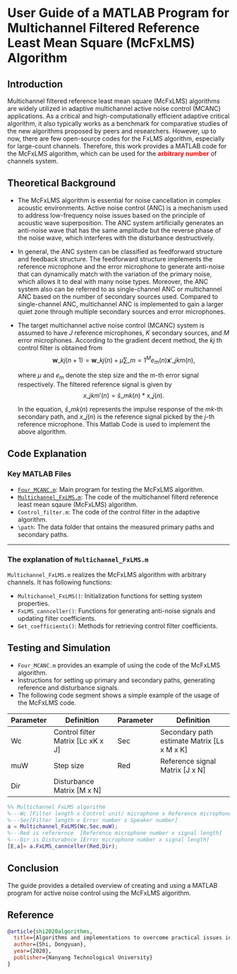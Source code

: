 # User Guide of a MATLAB Program for Multichannel Filtered Reference Least Mean Square (McFxLMS) Algorithm

## Introduction
Multichannel filtered reference least mean square (McFxLMS) algorithms are widely utilized in adaptive multichannel active noise control (MCANC) applications. As a critical and high-computationally efficient adaptive critical algorithm, it also typically works as a benchmark for comparative studies of the new algorithms proposed by peers and researchers. However, up to now, there are few open-source codes for the FxLMS algorithm, especially for large-count channels. Therefore, this work provides a MATLAB code for the McFxLMS algorithm, which can be used for the **<font color=#FF000>arbitrary number</font>** of channels system.

## Theoretical Background
- The McFxLMS algorithm is essential for noise cancellation in complex acoustic environments.
Active noise control (ANC) is a mechanism used to address low-frequency noise issues based on the principle of acoustic wave superposition. The ANC system artificially generates an anti-noise wave that has the same amplitude but the reverse phase of the noise wave, which interferes with the disturbance destructively.

- In general, the ANC system can be classified as feedforward structure and feedback structure. The feedforward structure implements the reference microphone and the error microphone to generate anti-noise that can dynamically match with the variation of the primary noise, which allows it to deal with many noise types. Moreover, the ANC system also can be referred to as single-channel ANC or multichannel ANC based on the number of secondary sources used. Compared to single-channel ANC, multichannel ANC is implemented to gain a larger quiet zone through multiple secondary sources and error microphones.

- The target multichannel active noise control (MCANC) system is assumed to have $J$ reference microphones, $K$ secondary sources, and $M$ error microphones. According to the gradient decent method, the $kj$ th control filter is obtained from
  $$\mathbf{w}\_{kj}(n + 1)=\mathbf{w}\_{kj}(n)+\mu\sum\_{m=1}^{M} e_m(n) \mathbf{x}'\_{jkm}(n),$$
  
  where $\mu$ and $e_m$ denote the step size and the $m$-th error signal respectively. The filtered reference signal is given by 
  $$x\_{jkm}'(n)=\hat{s}\_{mk}(n)*x\_j(n).$$
  
  In the equation, $\hat{s}\_{mk}(n)$ represents the impulse response of the $mk$-th secondary path, and $x\_j(n)$ is the reference signal picked by the $j$-th reference microphone. This Matlab Code is used to implement the above algorithm.  


## Code Explanation
### Key MATLAB Files
- [`Four_MCANC.m`](#testing-and-simulation): Main program for testing the McFxLMS algorithm.
- [`Multichannel_FxLMS.m`](#the-explanation-of-multichannel_fxlmsm): The code of the multichannel filterd reference least mean sqaure (McFxLMS) algorithm.
- `Control_filter.m`: The code of the control filter in the adaptive algorithm.
- `\path`: The data folder that ontains the measured primary paths and secondary paths.

---
### The explanation of `Multichannel_FxLMS.m` 
 `Multichannel_FxLMS.m` realizes the McFxLMS algorithm with arbitrary channels. It has following functions: 
- `Multichannel_FxLMS()`: Initialization functions for setting system properties.
- `FxLMS_cannceller()`: Functions for generating anti-noise signals and updating filter coefficients.
- `Get_coefficients()`: Methods for retrieving control filter coefficients.

## Testing and Simulation
- `Four_MCANC.m` provides an example of using the code of the McFxLMS algorithm.
- Instructions for setting up primary and secondary paths, generating reference and disturbance signals.
- The following code segment shows a simple example of the usage of the McFxLMS code. 

| Parameter | Definition                        | Parameter | Definition                                  |
|-----------|-----------------------------------|-----------|---------------------------------------------|
| Wc        | Control filter Matrix [Lc xK x J] | Sec       | Secondary path estimate Matrix [Ls x M x K] |
| muW       | Step size                         | Red       | Reference signal Matrix [J x N]             |
| Dir       | Disturbance Matrix [M x N]        |           |                                             |

  ```matlab
  %% Multichannel FxLMS algorithm 
  %---Wc [Filter length x Control unit/ microphone x Reference microphone number]
  %---Sec[Filter length x Error number x Speaker number]
  a = Multichannel_FxLMS(Wc,Sec,muW);
  %---Red is referernce  [Reference microphone number x signal length]
  %---Dir is Disturabnce [Error microphone number x signal length]
  [E,a]= a.FxLMS_cannceller(Red,Dir);
  ```

## Conclusion
The guide provides a detailed overview of creating and using a MATLAB program for active noise control using the McFxLMS algorithm.

## Reference 
``` bibtex
@article{shi2020algorithms,
  title={Algorithms and implementations to overcome practical issues in active noise control systems},
  author={Shi, Dongyuan},
  year={2020},
  publisher={Nanyang Technological University}
}
```
